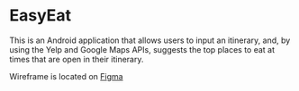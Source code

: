 # EasyEat
This is an Android application that allows users to input an itinerary, and, by using the Yelp and Google Maps APIs, suggests the top places to eat at times that are open in their itinerary.

Wireframe is located on [Figma](https://www.figma.com/file/LPfUn41ihx5W9zWQf6UjhDXd/We-Out-Here-Eatin-My-Nigga)
